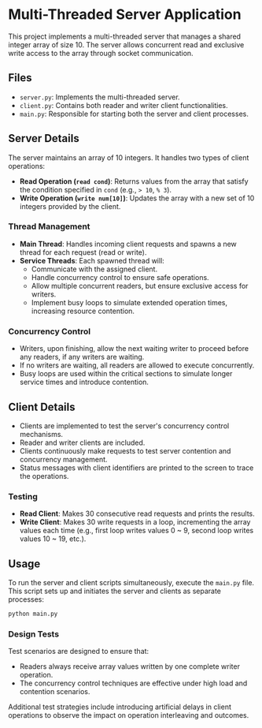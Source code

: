 # Multi-Threaded Server Application

This project implements a multi-threaded server that manages a shared integer array of size 10. The server allows concurrent read and exclusive write access to the array through socket communication.

## Files

- `server.py`: Implements the multi-threaded server.
- `client.py`: Contains both reader and writer client functionalities.
- `main.py`: Responsible for starting both the server and client processes.

## Server Details

The server maintains an array of 10 integers. It handles two types of client operations:
- **Read Operation (`read cond`)**: Returns values from the array that satisfy the condition specified in `cond` (e.g., `> 10`, `% 3`).
- **Write Operation (`write num[10]`)**: Updates the array with a new set of 10 integers provided by the client.

### Thread Management

- **Main Thread**: Handles incoming client requests and spawns a new thread for each request (read or write).
- **Service Threads**: Each spawned thread will:
  - Communicate with the assigned client.
  - Handle concurrency control to ensure safe operations.
  - Allow multiple concurrent readers, but ensure exclusive access for writers.
  - Implement busy loops to simulate extended operation times, increasing resource contention.

### Concurrency Control

- Writers, upon finishing, allow the next waiting writer to proceed before any readers, if any writers are waiting.
- If no writers are waiting, all readers are allowed to execute concurrently.
- Busy loops are used within the critical sections to simulate longer service times and introduce contention.

## Client Details

- Clients are implemented to test the server's concurrency control mechanisms.
- Reader and writer clients are included.
- Clients continuously make requests to test server contention and concurrency management.
- Status messages with client identifiers are printed to the screen to trace the operations.

### Testing

- **Read Client**: Makes 30 consecutive read requests and prints the results.
- **Write Client**: Makes 30 write requests in a loop, incrementing the array values each time (e.g., first loop writes values 0 ~ 9, second loop writes values 10 ~ 19, etc.).

## Usage

To run the server and client scripts simultaneously, execute the `main.py` file. This script sets up and initiates the server and clients as separate processes:

```bash
python main.py
```

### Design Tests

Test scenarios are designed to ensure that:

- Readers always receive array values written by one complete writer operation.
- The concurrency control techniques are effective under high load and contention scenarios.
  
Additional test strategies include introducing artificial delays in client operations to observe the impact on operation interleaving and outcomes.
